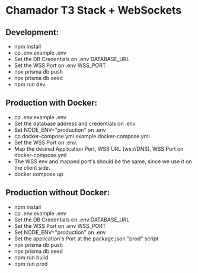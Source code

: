 # Chamador T3 Stack + WebSockets

## Development:
- npm install
- cp .env.example .env
- Set the DB Credentials on .env DATABASE_URL
- Set the WSS Port on .env WSS_PORT
- npx prisma db push
- npx prisma db seed
- npm run dev

## Production with Docker:
- cp .env.example .env
- Set the database address and credentials on .env
- Set NODE_ENV="production" on .env
- cp docker-compose.yml.example docker-compose.yml
- Set the WSS Port on .env.
- Map the desired Application Port, WSS URL (ws://DNS), WSS Port on docker-compose.yml
- The WSS env and mapped port's should be the same, since we use it on the client side.
- docker compose up

## Production without Docker:
- npm install
- cp .env.example .env
- Set the DB Credentials on .env DATABASE_URL
- Set the WSS Port on .env WSS_PORT
- Set NODE_ENV="production" on .env
- Set the application's Port at the package.json "prod" script
- npx prisma db push
- npx prisma db seed
- npm run build
- npm run prod
